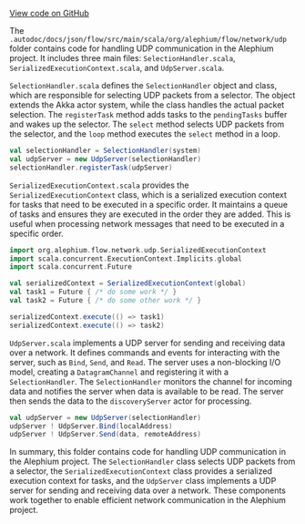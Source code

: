 [View code on GitHub](https://github.com/alephium/alephium/.autodoc/docs/json/flow/src/main/scala/org/alephium/flow/network/udp)

The `.autodoc/docs/json/flow/src/main/scala/org/alephium/flow/network/udp` folder contains code for handling UDP communication in the Alephium project. It includes three main files: `SelectionHandler.scala`, `SerializedExecutionContext.scala`, and `UdpServer.scala`.

`SelectionHandler.scala` defines the `SelectionHandler` object and class, which are responsible for selecting UDP packets from a selector. The object extends the Akka actor system, while the class handles the actual packet selection. The `registerTask` method adds tasks to the `pendingTasks` buffer and wakes up the selector. The `select` method selects UDP packets from the selector, and the `loop` method executes the `select` method in a loop.

```scala
val selectionHandler = SelectionHandler(system)
val udpServer = new UdpServer(selectionHandler)
selectionHandler.registerTask(udpServer)
```

`SerializedExecutionContext.scala` provides the `SerializedExecutionContext` class, which is a serialized execution context for tasks that need to be executed in a specific order. It maintains a queue of tasks and ensures they are executed in the order they are added. This is useful when processing network messages that need to be executed in a specific order.

```scala
import org.alephium.flow.network.udp.SerializedExecutionContext
import scala.concurrent.ExecutionContext.Implicits.global
import scala.concurrent.Future

val serializedContext = SerializedExecutionContext(global)
val task1 = Future { /* do some work */ }
val task2 = Future { /* do some other work */ }

serializedContext.execute(() => task1)
serializedContext.execute(() => task2)
```

`UdpServer.scala` implements a UDP server for sending and receiving data over a network. It defines commands and events for interacting with the server, such as `Bind`, `Send`, and `Read`. The server uses a non-blocking I/O model, creating a `DatagramChannel` and registering it with a `SelectionHandler`. The `SelectionHandler` monitors the channel for incoming data and notifies the server when data is available to be read. The server then sends the data to the `discoveryServer` actor for processing.

```scala
val udpServer = new UdpServer(selectionHandler)
udpServer ! UdpServer.Bind(localAddress)
udpServer ! UdpServer.Send(data, remoteAddress)
```

In summary, this folder contains code for handling UDP communication in the Alephium project. The `SelectionHandler` class selects UDP packets from a selector, the `SerializedExecutionContext` class provides a serialized execution context for tasks, and the `UdpServer` class implements a UDP server for sending and receiving data over a network. These components work together to enable efficient network communication in the Alephium project.
